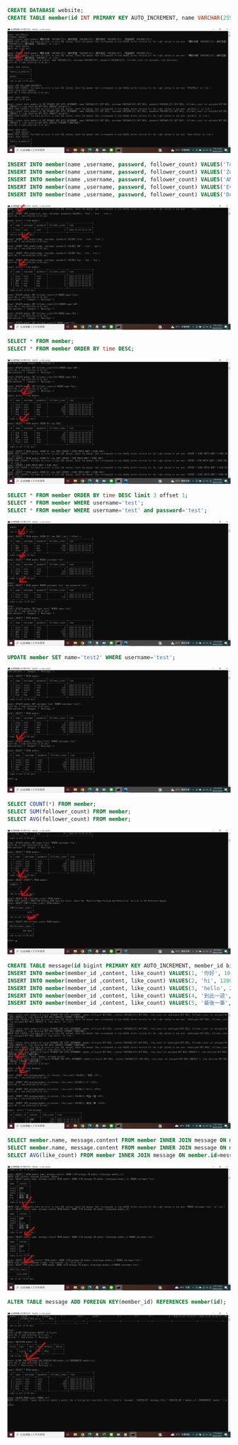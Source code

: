
``` sql
CREATE DATABASE website;
CREATE TABLE member(id INT PRIMARY KEY AUTO_INCREMENT, name VARCHAR(255) NOT NULL, username VARCHAR(255) NOT NULL, password VARCHAR(255) NOT NULL, follower_count int unsigned NOT NULL DEFAULT 0, time datetime NOT NULL DEFAULT CURRENT_TIMESTAMP);
```
![要求2](./%E8%A6%81%E6%B1%822.png)

``` sql
INSERT INTO member(name ,username, password, follower_count) VALUES('Tony','test','test');
INSERT INTO member(name ,username, password, follower_count) VALUES('Zora','test','test',150);
INSERT INTO member(name ,username, password, follower_count) VALUES('AMY','test','amy',1010);
INSERT INTO member(name ,username, password, follower_count) VALUES('Eva','eva','eva',300);
INSERT INTO member(name ,username, password, follower_count) VALUES('Dog','dog','dog',10);
```
![要求3-1](./%E8%A6%81%E6%B1%823-1.png)
 
 ``` sql
 SELECT * FROM member;
 SELECT * FROM member ORDER BY time DESC;
 ```
![要求3-2~3](./%E8%A6%81%E6%B1%823-2~3.png)

``` sql
SELECT * FROM member ORDER BY time DESC limit 3 offset 1;
SELECT * FROM member WHERE username='test';
SELECT * FROM member WHERE username='test' and password='test';
```
![要求3-4~5](./%E8%A6%81%E6%B1%823-4~5.png)

 
``` sql
UPDATE member SET name='test2' WHERE username='test';
```
![要求3-6](./%E8%A6%81%E6%B1%823-6.png)

``` sql
SELECT COUNT(*) FROM member;
SELECT SUM(follower_count) FROM member;
SELECT AVG(follower_count) FROM member;
```
![要求4](./%E8%A6%81%E6%B1%824.png)

``` sql
CREATE TABLE message(id bigint PRIMARY KEY AUTO_INCREMENT, member_id bigint NOT NULL, content VARCHAR(255) NOT NULL, like_count int unsigned NOT NULL DEFAULT 0, time datetime NOT NULL DEFAULT CURRENT_TIMESTAMP);
INSERT INTO member(member_id ,content, like_count) VALUES(1, '你好', 100);
INSERT INTO member(member_id ,content, like_count) VALUES(2, 'hi', 1200);
INSERT INTO member(member_id ,content, like_count) VALUES(3, 'hello', 2000);
INSERT INTO member(member_id ,content, like_count) VALUES(4, '到此一遊', 200);
INSERT INTO member(member_id ,content, like_count) VALUES(5, '最後一筆', 11000);
```
![要求5](./%E8%A6%81%E6%B1%825.png)

``` sql
SELECT member.name, message.content FROM member INNER JOIN message ON member.id=message.member_id;
SELECT member.name, message.content FROM member INNER JOIN message ON member.id=message.member_id WHERE username='test';
SELECT AVG(like_count) FROM member INNER JOIN message ON member.id=message.member_id WHERE username='test';
```
![要求5-1~3](./%E8%A6%81%E6%B1%825-1~3.png)

``` sql
ALTER TABLE message ADD FOREIGN KEY(member_id) REFERENCES member(id);
```
![要求5加上外鍵](./%E8%A6%81%E6%B1%825%E5%8A%A0%E4%B8%8A%E5%A4%96%E9%8D%B5.png)

